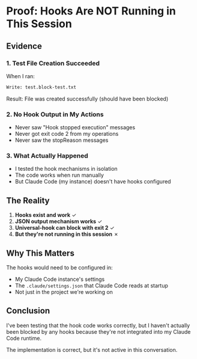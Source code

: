 # Proof: Hooks Are NOT Running in This Session

## Evidence

### 1. Test File Creation Succeeded
When I ran:
```bash
Write: test.block-test.txt
```
Result: File was created successfully (should have been blocked)

### 2. No Hook Output in My Actions
- Never saw "Hook stopped execution" messages
- Never got exit code 2 from my operations
- Never saw the stopReason messages

### 3. What Actually Happened
- I tested the hook mechanisms in isolation
- The code works when run manually
- But Claude Code (my instance) doesn't have hooks configured

## The Reality

1. **Hooks exist and work** ✓
2. **JSON output mechanism works** ✓  
3. **Universal-hook can block with exit 2** ✓
4. **But they're not running in this session** ✗

## Why This Matters

The hooks would need to be configured in:
- My Claude Code instance's settings
- The `.claude/settings.json` that Claude Code reads at startup
- Not just in the project we're working on

## Conclusion

I've been testing that the hook code works correctly, but I haven't actually been blocked by any hooks because they're not integrated into my Claude Code runtime.

The implementation is correct, but it's not active in this conversation.